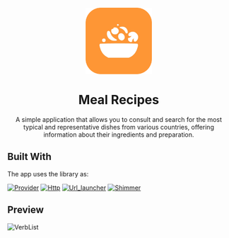 
<h1 align="center">
  <br>
  <img src="previews/icon_meal_recipes_app.png" alt="Markdownify" width="150">
  <br>
  <br>
  Meal Recipes
  <br>
</h1>

<p align="center">A simple application that allows you to consult and search for the most typical and representative dishes from various countries, offering information about their ingredients and preparation.</h4>


## Built With

The app  uses the library as: 

[![Provider](https://img.shields.io/badge/Provider-6.1.2-blueviolet?&logoColor=while&style=flat-square)](https://pub.dev/packages/provider)
[![Http](https://img.shields.io/badge/Http-1.2.3-brightgreen?&logoColor=while&style=flat-square)](https://pub.dev/packages/http)
[![Url_launcher](https://img.shields.io/badge/UrlLauncher-6.3.1-orange?&logoColor=while&style=flat-square)](https://pub.dev/packages/url_launcher)
[![Shimmer](https://img.shields.io/badge/Shimmer-3.0.0-blue?&logoColor=while&style=flat-square)](https://pub.dev/packages/shimmer)



## Preview

<img src="previews/demo_meal_recipes_app.gif" alt="VerbList" width="300">




